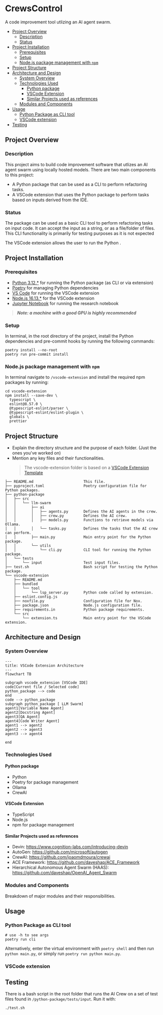 # CrewsControl <!-- omit from toc -->

A code improvement tool utlizing an AI agent swarm.

- [Project Overview](#project-overview)
  - [Description](#description)
  - [Status](#status)
- [Project Installation](#project-installation)
  - [Prerequisites](#prerequisites)
  - [Setup](#setup)
  - [Node.js package management with `npm`](#nodejs-package-management-with-npm)
- [Project Structure](#project-structure)
- [Architecture and Design](#architecture-and-design)
  - [System Overview](#system-overview)
  - [Technologies Used](#technologies-used)
    - [Python package](#python-package)
    - [VSCode Extension](#vscode-extension)
    - [Similar Projects used as references](#similar-projects-used-as-references)
  - [Modules and Components](#modules-and-components)
- [Usage](#usage)
  - [Python Package as CLI tool](#python-package-as-cli-tool)
  - [VSCode extension](#vscode-extension-1)
- [Testing](#testing)

## Project Overview

### Description

This project aims to build code improvement software that utlizes an AI agent swarm using locally hosted models. There are two main components to this project:

- A Python package that can be used as a CLI to perform refactoring tasks.
- A VSCode extension that uses the Python package to perform tasks based on inputs derived from the IDE.

### Status

The package can be used as a basic CLI tool to perform refactoring tasks on input code. It can accept the input as a string, or as a file/folder of files. This CLI functionality is primarily for testing purposes as it is not expected

The VSCode extension allows the user to run the Python .

## Project Installation

### Prerequisites

- [Python 3.12.\*](https://www.python.org/) for running the Python package (as CLI or via extension)
- [Poetry](https://python-poetry.org/) for managing Python dependencies
- [VS Code](https://code.visualstudio.com/) for running the VSCode extension
- [Node.js 16.13.\*](https://nodejs.org/en) for the VSCode extension
- [Jupyter Notebook](https://jupyter.org/) for running the research notebook

> **_Note: a machine with a good GPU is highly recommended_**

### Setup

In terminal, in the root directory of the project, install the Python dependencies and pre-commit hooks by running the following commands:

```shell
poetry install --no-root
poetry run pre-commit install
```

### Node.js package management with `npm`

In terminal navigate to `/vscode-extension` and install the required npm packages by running:

```shell
cd vscode-extension
npm install --save-dev \
  typescript \
  eslint@8.57.0 \
  @typescript-eslint/parser \
  @typescript-eslint/eslint-plugin \
  globals \
  prettier
```

## Project Structure

- Explain the directory structure and the purpose of each folder. (Just the ones you've worked on)
- Mention any key files and their functionalities.
  > The vscode-extension folder is based on a [VSCode Extension Template](https://github.com/microsoft/vscode-python-tools-extension-template)

```text
├── README.md                       This file.
├── pyproject.toml                  Poetry configuration file for Python packages.
├── python-package
│   ├── src
│   │   └── llm-swarm
│   │       ├── ai
│   │       │   ├── agents.py       Defines the AI agents in the crew.
│   │       │   ├── crew.py         Defines the AI crew.
│   │       │   ├── models.py       Functions to retrieve models via Ollama.
│   │       │   └── tasks.py        Defines the tasks that the AI crew can perform.
│   │       ├── main.py             Main entry point for the Python package.
│   │       └── utils
│   │           └── cli.py          CLI tool for running the Python package.
│   └── tests
│       └── input                   Test input files.
├── test.sh                         Bash script for testing the Python package.
└── vscode-extension
    ├── README.md
    ├── bundled
    │   └── tool
    │       └── lsp_server.py       Python code called by extension.
    ├── eslint.config.js
    ├── noxfile.py                  Configuration file for Nox.
    ├── package.json                Node.js configuration file.
    ├── requirements.in             Python package requirements.
    └── src
        └── extension.ts            Main entry point for the VSCode extension.

```

## Architecture and Design

### System Overview

```mermaid
---
title: VSCode Extension Architecture
---
flowchart TB

subgraph vscode_extension [VSCode IDE]
code[Current file / Selected code]
python_package --> code
end
code --> python_package
subgraph python_package [ LLM Swarm]
agent1[Variable Name Agent]
agent2[Docstring Agent]
agent3[QA Agent]
agent4[Code Writer Agent]
agent1 --> agent2
agent2 --> agent3
agent3 --> agent4

end

```

### Technologies Used

#### Python package

- Python
- Poetry for package management
- Ollama
- CrewAI

#### VSCode Extension

- TypeScript
- Node.js
- npm for package management

#### Similar Projects used as references

- Devin: <https://www.cognition-labs.com/introducing-devin>
- AutoGen: <https://github.com/microsoft/autogen>
- CrewAI: <https://github.com/joaomdmoura/crewai>
- ACE Framework: <https://github.com/daveshap/ACE_Framework>
- Hierarchical Autonomous Agent Swarm (HAAS): <https://github.com/daveshap/OpenAI_Agent_Swarm>

### Modules and Components

Breakdown of major modules and their responsibilities.

## Usage

### Python Package as CLI tool

```shell
# use -h to see args
poetry run cli
```

Alternatively, enter the virtual environment with `poetry shell` and then run `python main.py`, or simply run `poetry run python main.py`.

### VSCode extension

## Testing

There is a bash script in the root folder that runs the AI Crew on a set of test files found in `/python-package/tests/input`. Run it with:

```shell
./test.sh
```
